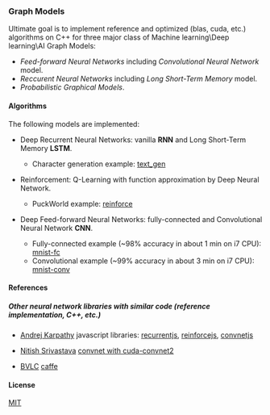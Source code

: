 ### Graph Models

Ultimate goal is to implement reference and optimized (blas, cuda, etc.) algorithms on C++ for three major class of Machine learning\Deep learning\AI Graph Models:
- *Feed-forward Neural Networks* including *Convolutional Neural Network* model.
- *Reccurent Neural Networks* including *Long Short-Term Memory* model.
- *Probabilistic Graphical Models*.

#### Algorithms
The following models are implemented:
- Deep Recurrent Neural Networks: vanilla **RNN** and Long Short-Term Memory **LSTM**.

  - Character generation example: [text_gen](apps/text_gen.cc)

- Reinforcement: Q-Learning with function approximation by Deep Neural Network.

  - PuckWorld example: [reinforce](apps/reinforce.cc)

- Deep Feed-forward Neural Networks: fully-connected and Convolutional Neural Network **CNN**.

  - Fully-connected example (~98% accuracy in about 1 min on i7 CPU): [mnist-fc](apps/mnist-fc.cc)
  - Convolutional example (~99% accuracy in about 3 min on i7 CPU): [mnist-conv](apps/mnist-conv.cc)

#### References

##### Other neural network libraries with similar code (reference implementation, C++, etc.)
- [Andrej Karpathy](https://github.com/karpathy) javascript libraries: [recurrentjs](https://github.com/karpathy/recurrentjs), [reinforcejs](https://github.com/karpathy/reinforcejs), [convnetjs](https://github.com/karpathy/convnetjs)

- [Nitish Srivastava](https://github.com/nitishsrivastava) [convnet with cuda-convnet2](https://github.com/TorontoDeepLearning/convnet)

- [BVLC](http://bvlc.eecs.berkeley.edu/) [caffe](https://github.com/BVLC/caffe/)

#### License
[MIT](license.txt)

